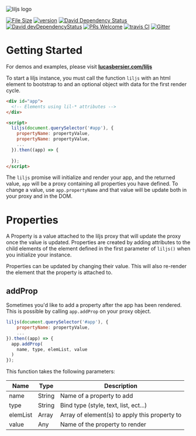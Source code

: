 ![liljs logo](https://user-images.githubusercontent.com/3892772/52523602-d0054680-2c60-11e9-9cba-582003254e54.png)

[![File Size](https://img.shields.io/bundlephobia/minzip/@berslucas/liljs.svg?color=%23ff9dcc&style=popout-square)](https://bundlephobia.com/result?p=@berslucas/liljs)
[![version](https://img.shields.io/npm/v/@berslucas/liljs.svg?style=popout-square)](https://www.npmjs.com/package/@berslucas/liljs)
[![David Dependency Status](https://img.shields.io/david/bersLucas/liljs.svg?style=popout-square)](https://david-dm.org/bersLucas/liljs)
[![David devDependencyStatus](https://img.shields.io/david/dev/bersLucas/liljs.svg?style=popout-square)](https://david-dm.org/bersLucas/liljs?type=dev)
[![PRs Welcome](https://img.shields.io/badge/prs-welcome-brightgreen.svg?style=flat-square)](http://makeapullrequest.com)
[![travis CI](https://img.shields.io/travis/bersLucas/liljs.svg?style=popout-square)](https://travis-ci.org/bersLucas/liljs)
[![Gitter](https://img.shields.io/gitter/room/bersLucas/liljs.svg?style=popout-square)](https://gitter.im/liljs)

# Getting Started
For demos and examples, please visit **[lucasbersier.com/liljs](https://lucasbersier.com/liljs/)**

To start a liljs instance, you must call the function `liljs` with an html element to bootstrap to and an optional object with data for the first render cycle.

```html
<div id="app">
  <!-- Elements using lil-* attributes -->
</div>

<script>
  liljs(document.querySelector('#app'), {
    propertyName: propertyValue,
    propertyName: propertyValue,
    ...
  }).then((app) => {
    
  });
</script>
```

The `liljs` promise will initialize and render your app, and the returned value, `app` will be a proxy containing all properties you have defined. To change a value, use `app.propertyName` and that value will be update both in your proxy and in the DOM.

# Properties

A Property is a value attached to the liljs proxy that will update the proxy once the value is updated. Properties are created by adding attributes to the child elements of the element defined in the first parameter of `liljs()` when you initialize your instance.

Properties can be updated by changing their value. This will also re-render the element that the property is attached to.

## addProp

Sometimes you'd like to add a property after the app has been rendered. This is possible by calling `app.addProp` on your proxy object.

```javascript
liljs(document.querySelector('#app'), {
    propertyName: propertyValue,
    ...
}).then((app) => {
  app.addProp(
    name, type, elemList, value
  )
});
```

This function takes the following parameters:

| Name | Type |	Description |
| - | - | - |
| name | String | Name of a property to add |
| type |	String 	| Bind type (style, text, list, ect...) |
|elemList |	Array |	Array of element(s) to apply this property to|
| value 	| Any 	| Name of the property to render |
